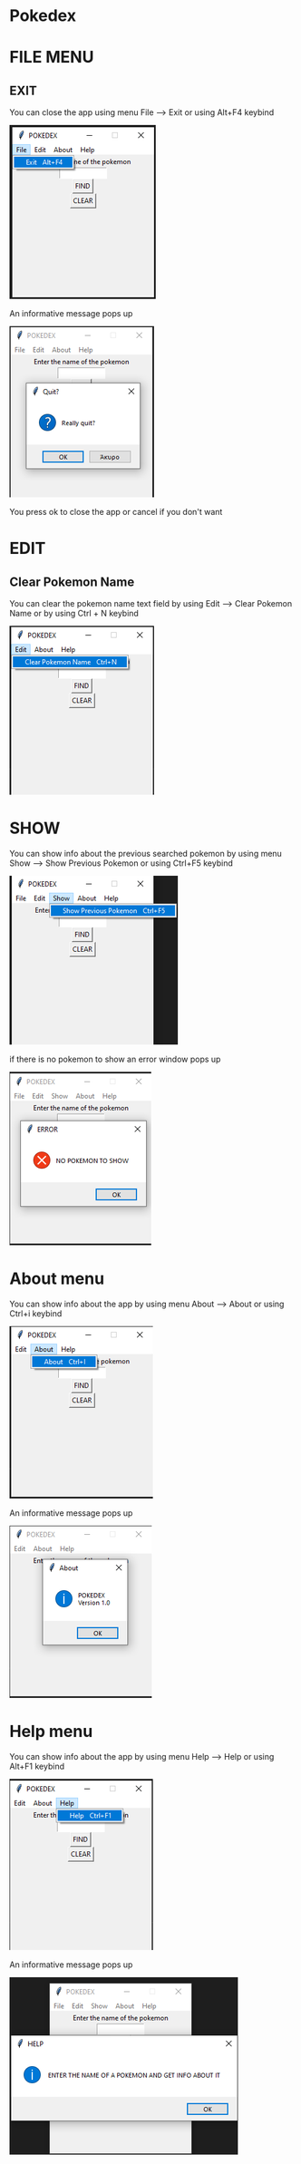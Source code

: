 # Pokedex

# FILE MENU

## EXIT


You can close the app using menu File --> Exit or using Alt+F4 keybind

<p><img src = "file/exit menu.png" title="Close app">

An informative message pops up

<p><img src ="file/exit menu pop up.png" title="close app pop up"/> </p>

You press ok to close the app or cancel if you don't want

# EDIT

## Clear Pokemon Name

You can clear the pokemon name text field by using Edit --> Clear Pokemon Name or by using Ctrl + N keybind

<p><img src ="edit/clear pokemon name menu.png" title="clear pokemon game menu"/> </p>


# SHOW

You can show info about the previous searched pokemon by using menu Show --> Show Previous Pokemon or using Ctrl+F5 keybind

<p><img src="show/show previous pokemon menu.png" title="show previous pokemon menu"/></p>

if there is no pokemon to show an error window pops up

<p><img src="show/show previous pokemon error.png" title="show previous pokemon error"/></p>

# About menu

You can show info about the app by using menu About --> About or using Ctrl+i keybind

<p><img src="about/about menu.png" title="about menu"/></p>

An informative message pops up

<p><img src="about/about pop up.png" title="about menu"/></p> 

# Help menu

You can show info about the app by using menu Help --> Help or using Alt+F1 keybind

<p><img src="help/help menu.png" title="help menu"/></p>

An informative message pops up

<p><img src="help/help pop up.png" title="help menu pop up"/></p> 